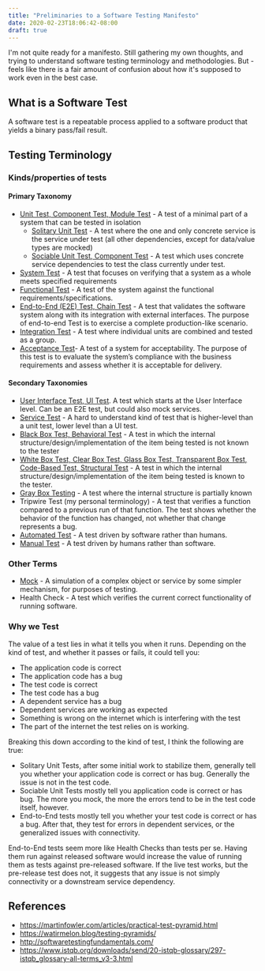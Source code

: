 ```yaml
---
title: "Preliminaries to a Software Testing Manifesto"
date: 2020-02-23T18:06:42-08:00
draft: true
---
```


I'm not quite ready for a manifesto. Still gathering my own thoughts, and trying to understand software testing terminology and methodologies. But - feels like there is a fair amount of confusion about how it's supposed to work even in the best case.

## What is a Software Test

A software test is a repeatable process applied to a software product that yields a binary pass/fail result.

## Testing Terminology

### Kinds/properties of tests

#### Primary Taxonomy

* [Unit Test, Component Test, Module Test](http://softwaretestingfundamentals.com/unit-testing/) - A test of a minimal part of a system that can be tested in isolation
  * [Solitary Unit Test](https://medium.com/@jkone27_3876/arguments-around-solitary-versus-sociable-unit-testing-3b2211b15103) - A test  where the one and only concrete service is the service under test (all other dependencies, except for data/value types are mocked)
  * [Sociable Unit Test, Component Test](https://medium.com/@jkone27_3876/arguments-around-solitary-versus-sociable-unit-testing-3b2211b15103) - A test which uses concrete service dependencies to test the class currently under test.
* [System Test](http://softwaretestingfundamentals.com/system-testing/) -  A test that focuses on verifying that a system as a whole meets specified requirements
* [Functional Test](http://softwaretestingfundamentals.com/functional-testing/) - A test of the system against the functional requirements/specifications.
* [End-to-End (E2E) Test, Chain Test](https://www.guru99.com/end-to-end-testing.html) - A test that validates the software system along with its integration with external interfaces. The purpose of end-to-end Test is to exercise a complete production-like scenario. 
* [Integration Test](http://softwaretestingfundamentals.com/integration-testing/) - A test where individual units are combined and tested as a group.
* [Acceptance Test](http://softwaretestingfundamentals.com/acceptance-testing/ )-  A test of a system for acceptability. The purpose of this test is to evaluate the system’s compliance with the business requirements and assess whether it is acceptable for delivery.

#### Secondary Taxonomies

* [User Interface Test, UI Test](https://martinfowler.com/articles/practical-test-pyramid.html). A test which starts at the User Interface level. Can be an E2E test, but could also mock services.
* [Service Test](https://www.mountaingoatsoftware.com/blog/the-forgotten-layer-of-the-test-automation-pyramid) - A hard to understand kind of test that is higher-level than a unit test, lower level than a UI test.
* [Black Box Test, Behavioral Test](http://softwaretestingfundamentals.com/black-box-testing/) - A test in which the internal structure/design/implementation of the item being tested is not known to the tester
* [White Box Test, Clear Box Test,  Glass Box Test, Transparent Box Test,  Code-Based Test,  Structural Test](http://softwaretestingfundamentals.com/white-box-testing/) - A test in which the internal structure/design/implementation of the item being tested is known to the tester.
* [Gray Box Testing](http://softwaretestingfundamentals.com/gray-box-testing/) - A test where the internal structure is partially known
* Tripwire Test (my personal terminology) - A test that verifies a function compared to a previous run of that function. The test shows whether the behavior of the function has changed, not whether that change represents a bug.
* [Automated Test](https://smartbear.com/learn/automated-testing/what-is-automated-testing/) - A test driven by software rather than humans.
* [Manual Test](https://smartbear.com/learn/automated-testing/what-is-automated-testing/) - A test driven by humans rather than software.

### Other Terms

* [Mock](https://en.wikipedia.org/wiki/Mock_object) - A simulation of a complex object or service by some simpler mechanism, for purposes of testing.
* Health Check - A test which verifies the current correct functionality of running software.

### Why we Test

The value of a test lies in what it tells you when it runs. Depending on the kind of test, and whether it passes or fails, it could tell you:

* The application code is correct
* The application code has a bug
* The test code is correct
* The test code has a bug
* A dependent service has a bug
* Dependent services are working as expected
* Something is wrong on the internet which is interfering with the test
* The part of the internet the test relies on is working.

Breaking this down according to the kind of test, I think the following are true:

* Solitary Unit Tests, after some initial work to stabilize them, generally tell you whether your application code is correct or has bug. Generally the issue is not in the test code.
* Sociable Unit Tests mostly tell you application code is correct or has bug. The more you mock, the more the errors tend to be in the test code itself, however.
* End-to-End tests mostly tell you whether your test code is correct or has a bug. After that, they test for errors in dependent services, or the generalized issues with connectivity.

End-to-End tests seem more like Health Checks than tests per se. Having them run against released software would increase the value of running them as tests against pre-released software. If the live test works, but the pre-release test does not, it suggests that any issue is not simply connectivity or a downstream service dependency.

## References

* https://martinfowler.com/articles/practical-test-pyramid.html
* https://watirmelon.blog/testing-pyramids/
* http://softwaretestingfundamentals.com/
* https://www.istqb.org/downloads/send/20-istqb-glossary/297-istqb_glossary-all-terms_v3-3.html



